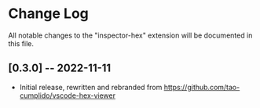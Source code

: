 # Change Log

All notable changes to the "inspector-hex" extension will be documented in this file.

## [0.3.0] -- 2022-11-11
- Initial release, rewritten and rebranded from https://github.com/tao-cumplido/vscode-hex-viewer
